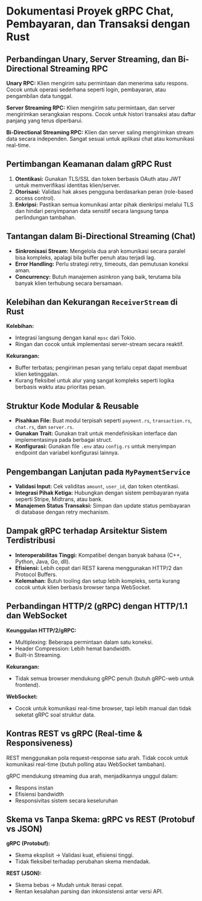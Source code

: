 # Dokumentasi Proyek gRPC Chat, Pembayaran, dan Transaksi dengan Rust

## Perbandingan Unary, Server Streaming, dan Bi-Directional Streaming RPC

**Unary RPC:** Klien mengirim satu permintaan dan menerima satu respons. Cocok untuk operasi sederhana seperti login, pembayaran, atau pengambilan data tunggal.

**Server Streaming RPC:** Klien mengirim satu permintaan, dan server mengirimkan serangkaian respons. Cocok untuk histori transaksi atau daftar panjang yang terus diperbarui.

**Bi-Directional Streaming RPC:** Klien dan server saling mengirimkan stream data secara independen. Sangat sesuai untuk aplikasi chat atau komunikasi real-time.

## Pertimbangan Keamanan dalam gRPC Rust

1. **Otentikasi:** Gunakan TLS/SSL dan token berbasis OAuth atau JWT untuk memverifikasi identitas klien/server.
2. **Otorisasi:** Validasi hak akses pengguna berdasarkan peran (role-based access control).
3. **Enkripsi:** Pastikan semua komunikasi antar pihak dienkripsi melalui TLS dan hindari penyimpanan data sensitif secara langsung tanpa perlindungan tambahan.

## Tantangan dalam Bi-Directional Streaming (Chat)

* **Sinkronisasi Stream:** Mengelola dua arah komunikasi secara paralel bisa kompleks, apalagi bila buffer penuh atau terjadi lag.
* **Error Handling:** Perlu strategi retry, timeouts, dan pemutusan koneksi aman.
* **Concurrency:** Butuh manajemen asinkron yang baik, terutama bila banyak klien terhubung secara bersamaan.

## Kelebihan dan Kekurangan `ReceiverStream` di Rust

**Kelebihan:**

* Integrasi langsung dengan kanal `mpsc` dari Tokio.
* Ringan dan cocok untuk implementasi server-stream secara reaktif.

**Kekurangan:**

* Buffer terbatas; pengiriman pesan yang terlalu cepat dapat membuat klien ketinggalan.
* Kurang fleksibel untuk alur yang sangat kompleks seperti logika berbasis waktu atau prioritas pesan.

## Struktur Kode Modular & Reusable

* **Pisahkan File:** Buat modul terpisah seperti `payment.rs`, `transaction.rs`, `chat.rs`, dan `server.rs`.
* **Gunakan Trait:** Gunakan trait untuk mendefinisikan interface dan implementasinya pada berbagai struct.
* **Konfigurasi:** Gunakan file `.env` atau `config.rs` untuk menyimpan endpoint dan variabel konfigurasi lainnya.

## Pengembangan Lanjutan pada `MyPaymentService`

* **Validasi Input:** Cek validitas `amount`, `user_id`, dan token otentikasi.
* **Integrasi Pihak Ketiga:** Hubungkan dengan sistem pembayaran nyata seperti Stripe, Midtrans, atau bank.
* **Manajemen Status Transaksi:** Simpan dan update status pembayaran di database dengan retry mechanism.

## Dampak gRPC terhadap Arsitektur Sistem Terdistribusi

* **Interoperabilitas Tinggi:** Kompatibel dengan banyak bahasa (C++, Python, Java, Go, dll).
* **Efisiensi:** Lebih cepat dari REST karena menggunakan HTTP/2 dan Protocol Buffers.
* **Kelemahan:** Butuh tooling dan setup lebih kompleks, serta kurang cocok untuk klien berbasis browser tanpa WebSocket.

## Perbandingan HTTP/2 (gRPC) dengan HTTP/1.1 dan WebSocket

**Keunggulan HTTP/2/gRPC:**

* Multiplexing: Beberapa permintaan dalam satu koneksi.
* Header Compression: Lebih hemat bandwidth.
* Built-in Streaming.

**Kekurangan:**

* Tidak semua browser mendukung gRPC penuh (butuh gRPC-web untuk frontend).

**WebSocket:**

* Cocok untuk komunikasi real-time browser, tapi lebih manual dan tidak seketat gRPC soal struktur data.

## Kontras REST vs gRPC (Real-time & Responsiveness)

REST menggunakan pola request-response satu arah. Tidak cocok untuk komunikasi real-time (butuh polling atau WebSocket tambahan).

gRPC mendukung streaming dua arah, menjadikannya unggul dalam:

* Respons instan
* Efisiensi bandwidth
* Responsivitas sistem secara keseluruhan

## Skema vs Tanpa Skema: gRPC vs REST (Protobuf vs JSON)

**gRPC (Protobuf):**

* Skema eksplisit → Validasi kuat, efisiensi tinggi.
* Tidak fleksibel terhadap perubahan skema mendadak.

**REST (JSON):**

* Skema bebas → Mudah untuk iterasi cepat.
* Rentan kesalahan parsing dan inkonsistensi antar versi API.




